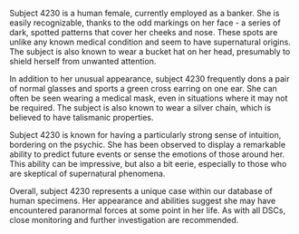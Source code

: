 Subject 4230 is a human female, currently employed as a banker. She is easily recognizable, thanks to the odd markings on her face - a series of dark, spotted patterns that cover her cheeks and nose. These spots are unlike any known medical condition and seem to have supernatural origins. The subject is also known to wear a bucket hat on her head, presumably to shield herself from unwanted attention.

In addition to her unusual appearance, subject 4230 frequently dons a pair of normal glasses and sports a green cross earring on one ear. She can often be seen wearing a medical mask, even in situations where it may not be required. The subject is also known to wear a silver chain, which is believed to have talismanic properties.

Subject 4230 is known for having a particularly strong sense of intuition, bordering on the psychic. She has been observed to display a remarkable ability to predict future events or sense the emotions of those around her. This ability can be impressive, but also a bit eerie, especially to those who are skeptical of supernatural phenomena.

Overall, subject 4230 represents a unique case within our database of human specimens. Her appearance and abilities suggest she may have encountered paranormal forces at some point in her life. As with all DSCs, close monitoring and further investigation are recommended.